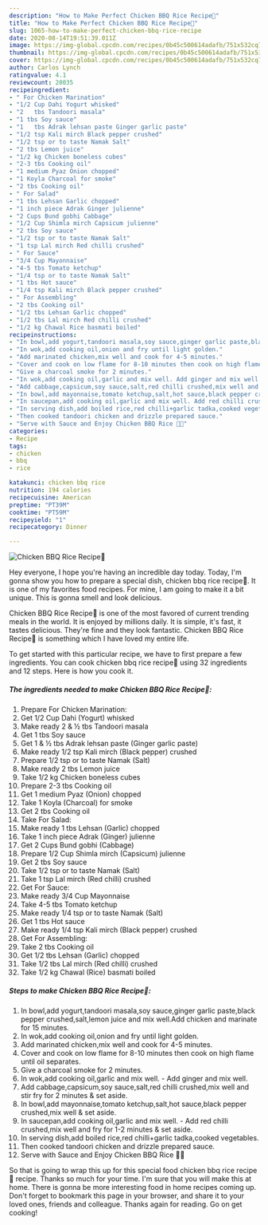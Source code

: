 ```yaml
---
description: "How to Make Perfect Chicken BBQ Rice Recipe🍚"
title: "How to Make Perfect Chicken BBQ Rice Recipe🍚"
slug: 1065-how-to-make-perfect-chicken-bbq-rice-recipe
date: 2020-08-14T19:51:39.011Z
image: https://img-global.cpcdn.com/recipes/0b45c500614adafb/751x532cq70/chicken-bbq-rice-recipe🍚-recipe-main-photo.jpg
thumbnail: https://img-global.cpcdn.com/recipes/0b45c500614adafb/751x532cq70/chicken-bbq-rice-recipe🍚-recipe-main-photo.jpg
cover: https://img-global.cpcdn.com/recipes/0b45c500614adafb/751x532cq70/chicken-bbq-rice-recipe🍚-recipe-main-photo.jpg
author: Carlos Lynch
ratingvalue: 4.1
reviewcount: 20035
recipeingredient:
- " For Chicken Marination"
- "1/2 Cup Dahi Yogurt whisked"
- "2   tbs Tandoori masala"
- "1 tbs Soy sauce"
- "1   tbs Adrak lehsan paste Ginger garlic paste"
- "1/2 tsp Kali mirch Black pepper crushed"
- "1/2 tsp or to taste Namak Salt"
- "2 tbs Lemon juice"
- "1/2 kg Chicken boneless cubes"
- "2-3 tbs Cooking oil"
- "1 medium Pyaz Onion chopped"
- "1 Koyla Charcoal for smoke"
- "2 tbs Cooking oil"
- " For Salad"
- "1 tbs Lehsan Garlic chopped"
- "1 inch piece Adrak Ginger julienne"
- "2 Cups Bund gobhi Cabbage"
- "1/2 Cup Shimla mirch Capsicum julienne"
- "2 tbs Soy sauce"
- "1/2 tsp or to taste Namak Salt"
- "1 tsp Lal mirch Red chilli crushed"
- " For Sauce"
- "3/4 Cup Mayonnaise"
- "4-5 tbs Tomato ketchup"
- "1/4 tsp or to taste Namak Salt"
- "1 tbs Hot sauce"
- "1/4 tsp Kali mirch Black pepper crushed"
- " For Assembling"
- "2 tbs Cooking oil"
- "1/2 tbs Lehsan Garlic chopped"
- "1/2 tbs Lal mirch Red chilli crushed"
- "1/2 kg Chawal Rice basmati boiled"
recipeinstructions:
- "In bowl,add yogurt,tandoori masala,soy sauce,ginger garlic paste,black pepper crushed,salt,lemon juice and mix well.Add chicken and marinate for 15 minutes."
- "In wok,add cooking oil,onion and fry until light golden."
- "Add marinated chicken,mix well and cook for 4-5 minutes."
- "Cover and cook on low flame for 8-10 minutes then cook on high flame until oil separates."
- "Give a charcoal smoke for 2 minutes."
- "In wok,add cooking oil,garlic and mix well. Add ginger and mix well."
- "Add cabbage,capsicum,soy sauce,salt,red chilli crushed,mix well and stir fry for 2 minutes &amp; set aside."
- "In bowl,add mayonnaise,tomato ketchup,salt,hot sauce,black pepper crushed,mix well &amp; set aside."
- "In saucepan,add cooking oil,garlic and mix well. Add red chilli crushed,mix well and fry for 1-2 minutes &amp; set aside."
- "In serving dish,add boiled rice,red chilli+garlic tadka,cooked vegetables."
- "Then cooked tandoori chicken and drizzle prepared sauce."
- "Serve with Sauce and Enjoy Chicken BBQ Rice 🍛😋"
categories:
- Recipe
tags:
- chicken
- bbq
- rice

katakunci: chicken bbq rice 
nutrition: 194 calories
recipecuisine: American
preptime: "PT39M"
cooktime: "PT59M"
recipeyield: "1"
recipecategory: Dinner

---
```



![Chicken BBQ Rice Recipe🍚](https://img-global.cpcdn.com/recipes/0b45c500614adafb/751x532cq70/chicken-bbq-rice-recipe🍚-recipe-main-photo.jpg)

Hey everyone, I hope you're having an incredible day today. Today, I'm gonna show you how to prepare a special dish, chicken bbq rice recipe🍚. It is one of my favorites food recipes. For mine, I am going to make it a bit unique. This is gonna smell and look delicious.



Chicken BBQ Rice Recipe🍚 is one of the most favored of current trending meals in the world. It is enjoyed by millions daily. It is simple, it's fast, it tastes delicious. They're fine and they look fantastic. Chicken BBQ Rice Recipe🍚 is something which I have loved my entire life.


To get started with this particular recipe, we have to first prepare a few ingredients. You can cook chicken bbq rice recipe🍚 using 32 ingredients and 12 steps. Here is how you cook it.

<!--inarticleads1-->

##### The ingredients needed to make Chicken BBQ Rice Recipe🍚:

1. Prepare  For Chicken Marination:
1. Get 1/2 Cup Dahi (Yogurt) whisked
1. Make ready 2 &amp; ½ tbs Tandoori masala
1. Get 1 tbs Soy sauce
1. Get 1 &amp; ½ tbs Adrak lehsan paste (Ginger garlic paste)
1. Make ready 1/2 tsp Kali mirch (Black pepper) crushed
1. Prepare 1/2 tsp or to taste Namak (Salt)
1. Make ready 2 tbs Lemon juice
1. Take 1/2 kg Chicken boneless cubes
1. Prepare 2-3 tbs Cooking oil
1. Get 1 medium Pyaz (Onion) chopped
1. Take 1 Koyla (Charcoal) for smoke
1. Get 2 tbs Cooking oil
1. Take  For Salad:
1. Make ready 1 tbs Lehsan (Garlic) chopped
1. Take 1 inch piece Adrak (Ginger) julienne
1. Get 2 Cups Bund gobhi (Cabbage)
1. Prepare 1/2 Cup Shimla mirch (Capsicum) julienne
1. Get 2 tbs Soy sauce
1. Take 1/2 tsp or to taste Namak (Salt)
1. Take 1 tsp Lal mirch (Red chilli) crushed
1. Get  For Sauce:
1. Make ready 3/4 Cup Mayonnaise
1. Take 4-5 tbs Tomato ketchup
1. Make ready 1/4 tsp or to taste Namak (Salt)
1. Get 1 tbs Hot sauce
1. Make ready 1/4 tsp Kali mirch (Black pepper) crushed
1. Get  For Assembling:
1. Take 2 tbs Cooking oil
1. Get 1/2 tbs Lehsan (Garlic) chopped
1. Take 1/2 tbs Lal mirch (Red chilli) crushed
1. Take 1/2 kg Chawal (Rice) basmati boiled




<!--inarticleads2-->

##### Steps to make Chicken BBQ Rice Recipe🍚:

1. In bowl,add yogurt,tandoori masala,soy sauce,ginger garlic paste,black pepper crushed,salt,lemon juice and mix well.Add chicken and marinate for 15 minutes.
1. In wok,add cooking oil,onion and fry until light golden.
1. Add marinated chicken,mix well and cook for 4-5 minutes.
1. Cover and cook on low flame for 8-10 minutes then cook on high flame until oil separates.
1. Give a charcoal smoke for 2 minutes.
1. In wok,add cooking oil,garlic and mix well. - Add ginger and mix well.
1. Add cabbage,capsicum,soy sauce,salt,red chilli crushed,mix well and stir fry for 2 minutes &amp; set aside.
1. In bowl,add mayonnaise,tomato ketchup,salt,hot sauce,black pepper crushed,mix well &amp; set aside.
1. In saucepan,add cooking oil,garlic and mix well. - Add red chilli crushed,mix well and fry for 1-2 minutes &amp; set aside.
1. In serving dish,add boiled rice,red chilli+garlic tadka,cooked vegetables.
1. Then cooked tandoori chicken and drizzle prepared sauce.
1. Serve with Sauce and Enjoy Chicken BBQ Rice 🍛😋




So that is going to wrap this up for this special food chicken bbq rice recipe🍚 recipe. Thanks so much for your time. I'm sure that you will make this at home. There is gonna be more interesting food in home recipes coming up. Don't forget to bookmark this page in your browser, and share it to your loved ones, friends and colleague. Thanks again for reading. Go on get cooking!
